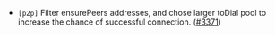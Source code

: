 - `[p2p]` Filter ensurePeers addresses, and chose larger toDial pool to increase the chance of successful connection.
  ([\#3371](https://github.com/cometbft/cometbft/pull/3371))